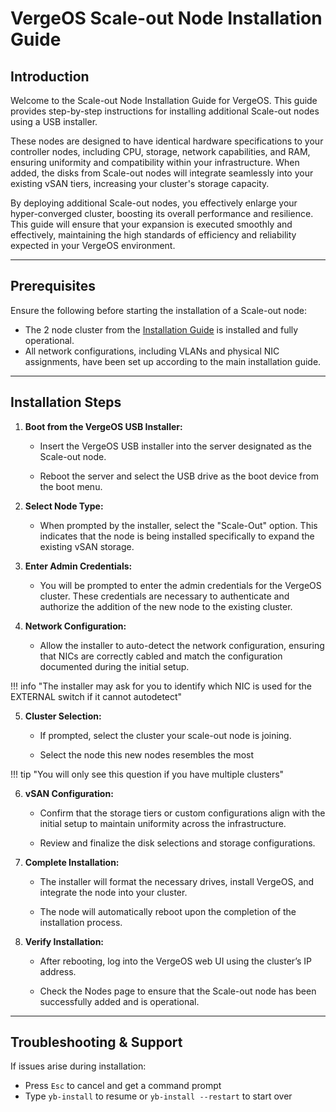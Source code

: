 # VergeOS Scale-out Node Installation Guide


## Introduction

Welcome to the Scale-out Node Installation Guide for VergeOS. This guide provides step-by-step instructions for installing additional Scale-out nodes using a USB installer.

These nodes are designed to have identical hardware specifications to your controller nodes, including CPU, storage, network capabilities, and RAM, ensuring uniformity and compatibility within your infrastructure. When added, the disks from Scale-out nodes will integrate seamlessly into your existing vSAN tiers, increasing your cluster's storage capacity.

By deploying additional Scale-out nodes, you effectively enlarge your hyper-converged cluster, boosting its overall performance and resilience. This guide will ensure that your expansion is executed smoothly and effectively, maintaining the high standards of efficiency and reliability expected in your VergeOS environment.

---

## Prerequisites

Ensure the following before starting the installation of a Scale-out node:

* The 2 node cluster from the [Installation Guide](implementation-guide/installation-guide.md) is installed and fully operational.
* All network configurations, including VLANs and physical NIC assignments, have been set up according to the main installation guide.

---

## Installation Steps

1. **Boot from the VergeOS USB Installer:**

   * Insert the VergeOS USB installer into the server designated as the Scale-out node.

   * Reboot the server and select the USB drive as the boot device from the boot menu.

2. **Select Node Type:**
   
   * When prompted by the installer, select the "Scale-Out" option. This indicates that the node is being installed specifically to expand the existing vSAN storage.

3. **Enter Admin Credentials:**
   
   * You will be prompted to enter the admin credentials for the VergeOS cluster. These credentials are necessary to authenticate and authorize the addition of the new node to the existing cluster.

4. **Network Configuration:**

   * Allow the installer to auto-detect the network configuration, ensuring that NICs are correctly cabled and match the configuration documented during the initial setup.

!!! info "The installer may ask for you to identify which NIC is used for the EXTERNAL switch if it cannot autodetect"

5. **Cluster Selection:** 

   * If prompted, select the cluster your scale-out node is joining.

   * Select the node this new nodes resembles the most

!!! tip "You will only see this question if you have multiple clusters"
   
6. **vSAN Configuration:**

   * Confirm that the storage tiers or custom configurations align with the initial setup to maintain uniformity across the infrastructure.
   
   * Review and finalize the disk selections and storage configurations.

7. **Complete Installation:**

   * The installer will format the necessary drives, install VergeOS, and integrate the node into your cluster.

   * The node will automatically reboot upon the completion of the installation process.

8. **Verify Installation:**
   
   * After rebooting, log into the VergeOS web UI using the cluster’s IP address.
   
   * Check the Nodes page to ensure that the Scale-out node has been successfully added and is operational.

---

## Troubleshooting & Support

If issues arise during installation:

- Press `Esc` to cancel and get a command prompt
- Type `yb-install` to resume or `yb-install --restart` to start over

